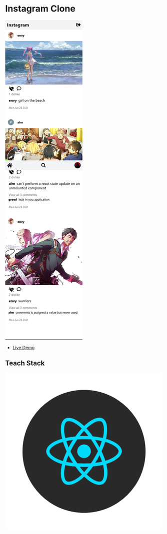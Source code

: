 # Instagram Clone

![screenshot](./screenshot.png)

- [Live Demo](https://instagram-clone-b7e9f.web.app/)

<!-- ## Tech Stack
* React
* Firebase
* TailwindCSS -->

## Teach Stack

![react](./icons/react.png)
